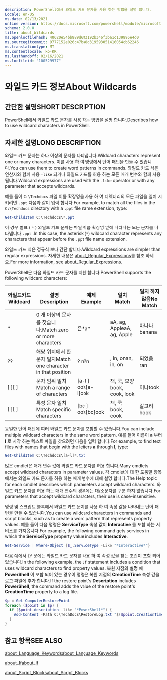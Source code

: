```yaml
---
description: PowerShell에서 와일드 카드 문자를 사용 하는 방법을 설명 합니다.
Locale: en-US
ms.date: 02/13/2021
online version: https://docs.microsoft.com/powershell/module/microsoft.powershell.core/about/about_wildcards?view=powershell-7.2&WT.mc_id=ps-gethelp
schema: 2.0.0
title: about_Wildcards
ms.openlocfilehash: 40620e54bb889d683192b346f3ba1c139895e4d0
ms.sourcegitcommit: 9777152e026c47ba8d319593051416054cb62246
ms.translationtype: MT
ms.contentlocale: ko-KR
ms.lasthandoff: 02/16/2021
ms.locfileid: "100529977"
---
```

# <a name="about-wildcards"></a><span data-ttu-id="4f186-103">와일드 카드 정보</span><span class="sxs-lookup"><span data-stu-id="4f186-103">About Wildcards</span></span>

## <a name="short-description"></a><span data-ttu-id="4f186-104">간단한 설명</span><span class="sxs-lookup"><span data-stu-id="4f186-104">SHORT DESCRIPTION</span></span>

<span data-ttu-id="4f186-105">PowerShell에서 와일드 카드 문자를 사용 하는 방법을 설명 합니다.</span><span class="sxs-lookup"><span data-stu-id="4f186-105">Describes how to use wildcard characters in PowerShell.</span></span>

## <a name="long-description"></a><span data-ttu-id="4f186-106">자세한 설명</span><span class="sxs-lookup"><span data-stu-id="4f186-106">LONG DESCRIPTION</span></span>

<span data-ttu-id="4f186-107">와일드 카드 문자는 하나 이상의 문자를 나타냅니다.</span><span class="sxs-lookup"><span data-stu-id="4f186-107">Wildcard characters represent one or many characters.</span></span> <span data-ttu-id="4f186-108">이를 사용 하 여 명령에서 단어 패턴을 만들 수 있습니다.</span><span class="sxs-lookup"><span data-stu-id="4f186-108">You can use them to create word patterns in commands.</span></span> <span data-ttu-id="4f186-109">와일드 카드 식은 연산자와 함께 사용 `-like` 되거나 와일드 카드를 허용 하는 모든 매개 변수와 함께 사용 됩니다.</span><span class="sxs-lookup"><span data-stu-id="4f186-109">Wildcard expressions are used with the `-like` operator or with any parameter that accepts wildcards.</span></span>

<span data-ttu-id="4f186-110">예를 들어 `C:\Techdocs` 파일 이름 확장명을 사용 하 여 디렉터리의 모든 파일을 일치 시키려면 `.ppt` 다음과 같이 입력 합니다.</span><span class="sxs-lookup"><span data-stu-id="4f186-110">For example, to match all the files in the `C:\Techdocs` directory with a `.ppt` file name extension, type:</span></span>

```powershell
Get-ChildItem C:\Techdocs\*.ppt
```

<span data-ttu-id="4f186-111">이 경우 별표 ( `*` ) 와일드 카드 문자는 파일 이름 확장명 앞에 나타나는 모든 문자를 나타냅니다 `.ppt` .</span><span class="sxs-lookup"><span data-stu-id="4f186-111">In this case, the asterisk (`*`) wildcard character represents any characters that appear before the `.ppt` file name extension.</span></span>

<span data-ttu-id="4f186-112">와일드 카드 식은 정규식 보다 간단 합니다.</span><span class="sxs-lookup"><span data-stu-id="4f186-112">Wildcard expressions are simpler than regular expressions.</span></span> <span data-ttu-id="4f186-113">자세한 내용은 [about_Regular_Expressions](./about_Regular_Expressions.md)를 참조 하세요.</span><span class="sxs-lookup"><span data-stu-id="4f186-113">For more information, see [about_Regular_Expressions](./about_Regular_Expressions.md).</span></span>

<span data-ttu-id="4f186-114">PowerShell은 다음 와일드 카드 문자를 지원 합니다.</span><span class="sxs-lookup"><span data-stu-id="4f186-114">PowerShell supports the following wildcard characters:</span></span>

|<span data-ttu-id="4f186-115">와일드카드</span><span class="sxs-lookup"><span data-stu-id="4f186-115">Wildcard</span></span>|<span data-ttu-id="4f186-116">설명</span><span class="sxs-lookup"><span data-stu-id="4f186-116">Description</span></span>               |<span data-ttu-id="4f186-117">예제</span><span class="sxs-lookup"><span data-stu-id="4f186-117">Example</span></span> |<span data-ttu-id="4f186-118">일치</span><span class="sxs-lookup"><span data-stu-id="4f186-118">Match</span></span>        |<span data-ttu-id="4f186-119">일치 하지 않음</span><span class="sxs-lookup"><span data-stu-id="4f186-119">No Match</span></span>|
|--------|--------------------------|--------|-------------|--------|
|\*      |<span data-ttu-id="4f186-120">0 개 이상의 문자를 찾습니다.</span><span class="sxs-lookup"><span data-stu-id="4f186-120">Match zero or more characters</span></span> | <span data-ttu-id="4f186-121">은\*</span><span class="sxs-lookup"><span data-stu-id="4f186-121">a\*</span></span>  | <span data-ttu-id="4f186-122">aA, ag, Apple</span><span class="sxs-lookup"><span data-stu-id="4f186-122">aA, ag, Apple</span></span> | <span data-ttu-id="4f186-123">바나나</span><span class="sxs-lookup"><span data-stu-id="4f186-123">banana</span></span> |
|<span data-ttu-id="4f186-124">?</span><span class="sxs-lookup"><span data-stu-id="4f186-124">?</span></span>       |<span data-ttu-id="4f186-125">해당 위치에서 한 문자 일치</span><span class="sxs-lookup"><span data-stu-id="4f186-125">Match one character in that position</span></span> | <span data-ttu-id="4f186-126">? n</span><span class="sxs-lookup"><span data-stu-id="4f186-126">?n</span></span> | <span data-ttu-id="4f186-127">, in, on</span><span class="sxs-lookup"><span data-stu-id="4f186-127">an, in, on</span></span> | <span data-ttu-id="4f186-128">되었음</span><span class="sxs-lookup"><span data-stu-id="4f186-128">ran</span></span> |
|<span data-ttu-id="4f186-129">\[ \]</span><span class="sxs-lookup"><span data-stu-id="4f186-129">\[ \]</span></span>   |<span data-ttu-id="4f186-130">문자 범위 일치</span><span class="sxs-lookup"><span data-stu-id="4f186-130">Match a range of characters</span></span> | <span data-ttu-id="4f186-131">\[a-l \] ook</span><span class="sxs-lookup"><span data-stu-id="4f186-131">\[a-l\]ook</span></span> | <span data-ttu-id="4f186-132">책, 쿡, 모양</span><span class="sxs-lookup"><span data-stu-id="4f186-132">book, cook, look</span></span> | <span data-ttu-id="4f186-133">이나</span><span class="sxs-lookup"><span data-stu-id="4f186-133">took</span></span> |
|<span data-ttu-id="4f186-134">\[ \]</span><span class="sxs-lookup"><span data-stu-id="4f186-134">\[ \]</span></span>   |<span data-ttu-id="4f186-135">특정 문자 일치</span><span class="sxs-lookup"><span data-stu-id="4f186-135">Match specific characters</span></span> | <span data-ttu-id="4f186-136">\[bc \] ook</span><span class="sxs-lookup"><span data-stu-id="4f186-136">\[bc\]ook</span></span> | <span data-ttu-id="4f186-137">책, 쿡</span><span class="sxs-lookup"><span data-stu-id="4f186-137">book, cook</span></span> | <span data-ttu-id="4f186-138">갈고리</span><span class="sxs-lookup"><span data-stu-id="4f186-138">hook</span></span> |

<span data-ttu-id="4f186-139">동일한 단어 패턴에 여러 와일드 카드 문자를 포함할 수 있습니다.</span><span class="sxs-lookup"><span data-stu-id="4f186-139">You can include multiple wildcard characters in the same word pattern.</span></span> <span data-ttu-id="4f186-140">예를 들어 이름이 **a** 부터 **l** 로 시작 하는 텍스트 파일을 찾으려면 다음을 입력 합니다.</span><span class="sxs-lookup"><span data-stu-id="4f186-140">For example, to find text files with names that begin with the letters **a** through **l**, type:</span></span>

```powershell
Get-ChildItem C:\Techdocs\[a-l]*.txt
```

<span data-ttu-id="4f186-141">많은 cmdlet은 매개 변수 값에 와일드 카드 문자를 허용 합니다.</span><span class="sxs-lookup"><span data-stu-id="4f186-141">Many cmdlets accept wildcard characters in parameter values.</span></span> <span data-ttu-id="4f186-142">각 cmdlet에 대 한 도움말 항목에서는 와일드 카드 문자를 허용 하는 매개 변수에 대해 설명 합니다.</span><span class="sxs-lookup"><span data-stu-id="4f186-142">The Help topic for each cmdlet describes which parameters accept wildcard characters.</span></span> <span data-ttu-id="4f186-143">와일드 카드 문자를 허용 하는 매개 변수의 경우에는 대/소문자를 구분 하지 않습니다.</span><span class="sxs-lookup"><span data-stu-id="4f186-143">For parameters that accept wildcard characters, their use is case-insensitive.</span></span>

<span data-ttu-id="4f186-144">명령 및 스크립트 블록에서 와일드 카드 문자를 사용 하 여 속성 값을 나타내는 단어 패턴을 만들 수 있습니다.</span><span class="sxs-lookup"><span data-stu-id="4f186-144">You can use wildcard characters in commands and script blocks, such as to create a word pattern that represents property values.</span></span> <span data-ttu-id="4f186-145">예를 들어 다음 명령은 **ServiceType** 속성 값이 **Interactive** 를 포함 하는 서비스를 가져옵니다.</span><span class="sxs-lookup"><span data-stu-id="4f186-145">For example, the following command gets services in which the **ServiceType** property value includes **Interactive**.</span></span>

```powershell
Get-Service | Where-Object {$_.ServiceType -Like "*Interactive*"}
```

<span data-ttu-id="4f186-146">다음 예에서 `If` 문에는 와일드 카드 문자를 사용 하 여 속성 값을 찾는 조건이 포함 되어 있습니다.</span><span class="sxs-lookup"><span data-stu-id="4f186-146">In the following example, the `If` statement includes a condition that uses wildcard characters to find property values.</span></span> <span data-ttu-id="4f186-147">복원 지점의 **설명** 에 **PowerShell** 이 포함 되어 있는 경우이 명령은 복원 지점의 **CreationTime** 속성 값을 로그 파일에 추가 합니다.</span><span class="sxs-lookup"><span data-stu-id="4f186-147">If the restore point's **Description** includes **PowerShell**, the command adds the value of the restore point's **CreationTime** property to a log file.</span></span>

```powershell
$p = Get-ComputerRestorePoint
foreach ($point in $p) {
  if ($point.description -like "*PowerShell*") {
    Add-Content -Path C:\TechDocs\RestoreLog.txt "$($point.CreationTime)"
  }
}
```

## <a name="see-also"></a><span data-ttu-id="4f186-148">참고 항목</span><span class="sxs-lookup"><span data-stu-id="4f186-148">SEE ALSO</span></span>

[<span data-ttu-id="4f186-149">about_Language_Keywords</span><span class="sxs-lookup"><span data-stu-id="4f186-149">about_Language_Keywords</span></span>](about_Language_Keywords.md)

[<span data-ttu-id="4f186-150">about_If</span><span class="sxs-lookup"><span data-stu-id="4f186-150">about_If</span></span>](about_If.md)

[<span data-ttu-id="4f186-151">about_Script_Blocks</span><span class="sxs-lookup"><span data-stu-id="4f186-151">about_Script_Blocks</span></span>](about_Script_Blocks.md)


